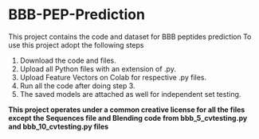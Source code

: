 # BBB-PEP-Prediction
This project contains the code and dataset for BBB peptides prediction 
To use this project adopt the following steps 
1) Download the code and files.
2) Upload all Python files with an extension of .py. 
3) Upload Feature Vectors on Colab for respective .py files.
4) Run all the code after doing step 3.
5) The saved models are attached as well for independent set testing. 

**This project operates under a common creative license for all the files except the Sequences file and Blending code from bbb_5_cvtesting.py and bbb_10_cvtesting.py files**
